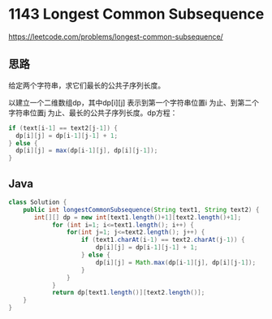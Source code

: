 # 1143 Longest Common Subsequence

https://leetcode.com/problems/longest-common-subsequence/



## 思路

给定两个字符串，求它们最长的公共子序列长度。 

以建立一个二维数组dp，其中dp[i][j] 表示到第一个字符串位置i 为止、到第二个字符串位置j 为止、最长的公共子序列长度。dp方程：

```java
if (text[i-1] == text2[j-1]) {
  dp[i][j] = dp[i-1][j-1] + 1;
} else {
  dp[i][j] = max(dp[i-1][j], dp[i][j-1]);
}
```



## Java

```java
class Solution {
    public int longestCommonSubsequence(String text1, String text2) {
       int[][] dp = new int[text1.length()+1][text2.length()+1];
            for (int i=1; i<=text1.length(); i++) {
                for(int j=1; j<=text2.length(); j++) {
                    if (text1.charAt(i-1) == text2.charAt(j-1)) {
                        dp[i][j] = dp[i-1][j-1] + 1;
                    } else {
                        dp[i][j] = Math.max(dp[i-1][j], dp[i][j-1]);
                    }
                }
            }
            return dp[text1.length()][text2.length()];
    }
}
```

